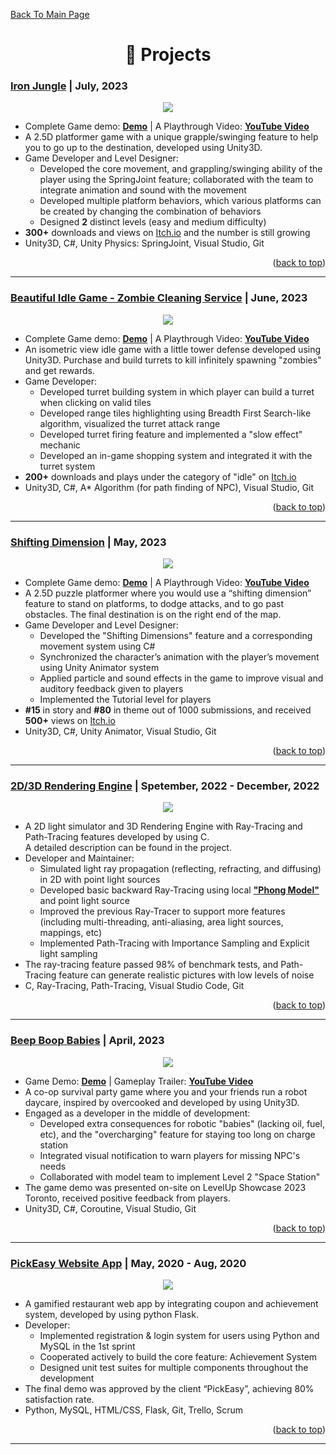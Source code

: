 <a name="readme-top"> [Back To Main Page](https://github.com/TaihouAnF) </a>


<h1 align="center">💼 Projects </h1>

### [Iron Jungle](https://github.com/TaihouAnF/Iron-Jungle) | July, 2023

<p align="center">
  <img src="https://github.com/TaihouAnF/TaihouAnF/blob/main/assets/Iron_Jungle.png"/>
</p>

* Complete Game demo: [**Demo**](https://leption.itch.io/iron-jungle) | A Playthrough Video: [**YouTube Video**](https://youtu.be/sWqLsdyJnhs)
* A 2.5D platformer game with a unique grapple/swinging feature to help you to go up to the destination, developed using Unity3D.
* Game Developer and Level Designer:
  * Developed the core movement, and grappling/swinging ability of the player using the SpringJoint feature; collaborated with the team to integrate animation and sound with the movement
  * Developed multiple platform behaviors, which various platforms can be created by changing the combination of behaviors
  * Designed **2** distinct levels (easy and medium difficulty)
* **300+** downloads and views on [Itch.io](https://itch.io/) and the number is still growing
* Unity3D, C#, Unity Physics: SpringJoint, Visual Studio, Git
<p align="right">(<a href="#readme-top">back to top</a>)</p>

---

### [Beautiful Idle Game - Zombie Cleaning Service](https://github.com/TaihouAnF/Beautiful-Idle-Game) | June, 2023

<p align="center">
  <img src="https://github.com/TaihouAnF/TaihouAnF/blob/main/assets/Zombie_Cleaning.png"/>
</p>

* Complete Game demo: [**Demo**](https://taihoudesu.itch.io/beautiful-idle-game) | A Playthrough Video: [**YouTube Video**](https://youtu.be/pTjxnDoNzSo)
* An isometric view idle game with a little tower defense developed using Unity3D. Purchase and build turrets to kill infinitely spawning "zombies" and get rewards.
* Game Developer:
  * Developed turret building system in which player can build a turret when clicking on valid tiles
  * Developed range tiles highlighting using Breadth First Search-like algorithm, visualized the turret attack range
  * Developed turret firing feature and implemented a "slow effect" mechanic
  * Developed an in-game shopping system and integrated it with the turret system
* **200+** downloads and plays under the category of "idle" on [Itch.io](https://itch.io/)
* Unity3D, C#, A* Algorithm (for path finding of NPC), Visual Studio, Git
<p align="right">(<a href="#readme-top">back to top</a>)</p>

---

### [Shifting Dimension](https://github.com/TaihouAnF/Shifting_Dimension) | May, 2023

<p align="center">
  <img src="https://github.com/TaihouAnF/TaihouAnF/blob/main/assets/Shifting_dimension.png"/>
</p>

* Complete Game demo: [**Demo**](https://taihoudesu.itch.io/shifting-dimension) | A Playthrough Video: [**YouTube Video**](https://youtu.be/65fz8wysiCg)
* A 2.5D puzzle platformer where you would use a “shifting dimension” feature to stand on platforms, to dodge attacks, and to go past obstacles. The final destination is on the right end of the map.
* Game Developer and Level Designer:
  * Developed the "Shifting Dimensions" feature and a corresponding movement system using C#
  * Synchronized the character’s animation with the player’s movement using Unity Animator system
  * Applied particle and sound effects in the game to improve visual and auditory feedback given to players
  * Implemented the Tutorial level for players
* **#15** in story and **#80** in theme out of 1000 submissions, and received **500+** views on [Itch.io](https://itch.io/)
* Unity3D, C#, Unity Animator, Visual Studio, Git
<p align="right">(<a href="#readme-top">back to top</a>)</p>

---

### [2D/3D Rendering Engine](https://github.com/TaihouAnF/Basic-Rendering-Engine) | Spetember, 2022 - December, 2022

<p align="center">
  <img src="https://github.com/TaihouAnF/TaihouAnF/blob/main/assets/Renderer.png"/>
</p>

* A 2D light simulator and 3D Rendering Engine with Ray-Tracing and Path-Tracing features developed by using C.\
A detailed description can be found in the project.
* Developer and Maintainer:
  * Simulated light ray propagation (reflecting, refracting, and diffusing) in 2D with point light sources
  * Developed basic backward Ray-Tracing using local [**"Phong Model"**](https://en.wikipedia.org/wiki/Phong_reflection_model) and point light source
  * Improved the previous Ray-Tracer to support more features (including multi-threading, anti-aliasing, area light sources, mappings, etc)
  * Implemented Path-Tracing with Importance Sampling and Explicit light sampling
* The ray-tracing feature passed 98% of benchmark tests, and Path-Tracing feature can generate realistic pictures with low levels of noise
* C, Ray-Tracing, Path-Tracing, Visual Studio Code, Git
<p align="right">(<a href="#readme-top">back to top</a>)</p>

---

### [Beep Boop Babies](https://github.com/TaihouAnF/beepboopbabies) | April, 2023

<p align="center">
  <img src="https://github.com/TaihouAnF/TaihouAnF/blob/main/assets/BBB.png"/>
</p> 

* Game Demo: [**Demo**](https://github.com/TaihouAnF/beepboopbabies/releases/tag/V2.0) | Gameplay Trailer: [**YouTube Video**](https://youtu.be/6aB8FIxI_tw)
* A co-op survival party game where you and your friends run a robot daycare, inspired by overcooked and developed by using Unity3D.
* Engaged as a developer in the middle of development:
  * Developed extra consequences for robotic "babies" (lacking oil, fuel, etc), and the "overcharging" feature for staying too long on charge station
  * Integrated visual notification to warn players for missing NPC's needs
  * Collaborated with model team to implement Level 2 "Space Station"
* The game demo was presented on-site on LevelUp Showcase 2023 Toronto, received positive feedback from players.
* Unity3D, C#, Coroutine, Visual Studio, Git
<p align="right">(<a href="#readme-top">back to top</a>)</p>

---

### [PickEasy Website App](https://github.com/TaihouAnF/CSCC01_PickEasy_team01_project) | May, 2020 - Aug, 2020

<p align="center">
  <img src="https://github.com/TaihouAnF/TaihouAnF/blob/main/assets/PickEasy.png"/>
</p>

* A gamified restaurant web app by integrating coupon and achievement system, developed by using python Flask.
* Developer:
  * Implemented registration & login system for users using Python and MySQL in the 1st sprint 
  * Cooperated actively to build the core feature: Achievement System
  * Designed unit test suites for multiple components throughout the development
* The final demo was approved by the client “PickEasy”, achieving 80% satisfaction rate.
* Python, MySQL, HTML/CSS, Flask, Git, Trello, Scrum
<p align="right">(<a href="#readme-top">back to top</a>)</p>

---

